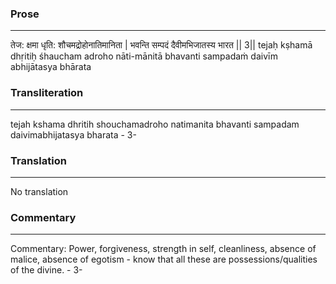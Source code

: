### Prose 
 --- 
तेज: क्षमा धृति: शौचमद्रोहोनातिमानिता |
भवन्ति सम्पदं दैवीमभिजातस्य भारत || 3||
tejaḥ kṣhamā dhṛitiḥ śhaucham adroho nāti-mānitā
bhavanti sampadaṁ daivīm abhijātasya bhārata

### Transliteration 
 --- 
tejah kshama dhritih shouchamadroho natimanita bhavanti sampadam daivimabhijatasya bharata - 3-

### Translation 
 --- 
No translation

### Commentary 
 --- 
Commentary: Power, forgiveness, strength in self, cleanliness, absence of malice, absence of egotism - know that all these are possessions/qualities of the divine. - 3-